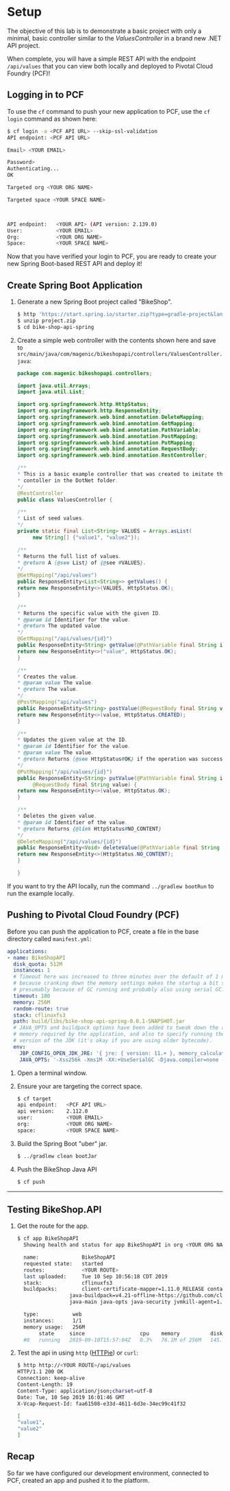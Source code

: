# Setup

The objective of this lab is to demonstrate a basic project with only a minimal, basic
controller similar to the _ValuesController_ in a brand new .NET API project.

When complete, you will have a simple REST API with the endpoint `/api/values` that
you can view both locally and deployed to Pivotal Cloud Foundry (PCF)!

## Logging in to PCF

To use the `cf` command to push your new application to PCF, use the `cf login`
command as shown here:

``` bash
$ cf login -a <PCF API URL> --skip-ssl-validation
API endpoint: <PCF API URL>

Email> <YOUR EMAIL>

Password>
Authenticating...
OK

Targeted org <YOUR ORG NAME>

Targeted space <YOUR SPACE NAME>



API endpoint:   <YOUR API> (API version: 2.139.0)
User:           <YOUR EMAIL>
Org:            <YOUR ORG NAME>
Space:          <YOUR SPACE NAME>
```

Now that you have verified your login to PCF, you are ready to create your
new Spring Boot-based REST API and deploy it!

## Create Spring Boot Application

1. Generate a new Spring Boot project called "BikeShop".

     ``` bash
     $ http 'https://start.spring.io/starter.zip?type=gradle-project&language=java&bootVersion=2.1.7.RELEASE&baseDir=bike-shop-api-spring&groupId=com.magenic&artifactId=bike-shop-api-spring&name=bike-shop-api-spring&description=This+is+the+BikeShop+REST+API+implemented+in+SpringpackageName=com.magenic.bikeshopapi&packaging=jar&javaVersion=11&dependenicies=web,actuator' > project.zip
     $ unzip project.zip
     $ cd bike-shop-api-spring
     ```

2. Create a simple web controller with the contents shown here and save to `src/main/java/com/magenic/bikeshopapi/controllers/ValuesController.java`:

     ``` java
     package com.magenic.bikeshopapi.controllers;

     import java.util.Arrays;
     import java.util.List;

     import org.springframework.http.HttpStatus;
     import org.springframework.http.ResponseEntity;
     import org.springframework.web.bind.annotation.DeleteMapping;
     import org.springframework.web.bind.annotation.GetMapping;
     import org.springframework.web.bind.annotation.PathVariable;
     import org.springframework.web.bind.annotation.PostMapping;
     import org.springframework.web.bind.annotation.PutMapping;
     import org.springframework.web.bind.annotation.RequestBody;
     import org.springframework.web.bind.annotation.RestController;

     /**
     * This is a basic example controller that was created to imitate the sample
     * contoller in the DotNet folder.
     */
     @RestController
     public class ValuesController {

     /**
     * List of seed values.
     */
     private static final List<String> VALUES = Arrays.asList(
          new String[] {"value1", "value2"});

     /**
     * Returns the full list of values.
     * @return A {@see List} of {@see #VALUES}.
     */
     @GetMapping("/api/values")
     public ResponseEntity<List<String>> getValues() {
     return new ResponseEntity<>(VALUES, HttpStatus.OK);
     }

     /**
     * Returns the specific value with the given ID.
     * @param id Identifier for the value.
     * @return The updated value.
     */
     @GetMapping("/api/values/{id}")
     public ResponseEntity<String> getValue(@PathVariable final String id) {
     return new ResponseEntity<>("value", HttpStatus.OK);
     }

     /**
     * Creates the value.
     * @param value The value.
     * @return The value.
     */
     @PostMapping("api/values")
     public ResponseEntity<String> postValue(@RequestBody final String value) {
     return new ResponseEntity<>(value, HttpStatus.CREATED);
     }

     /**
     * Updates the given value at the ID.
     * @param id Identifier for the value.
     * @param value The value.
     * @return Returns {@see HttpStatus#OK} if the operation was successful.
     */
     @PutMapping("/api/values/{id}")
     public ResponseEntity<String> putValue(@PathVariable final String id,
          @RequestBody final String value) {
     return new ResponseEntity<>(value, HttpStatus.OK);
     }

     /**
     * Deletes the given value.
     * @param id Identifier of the value.
     * @return Returns {@link HttpStatus#NO_CONTENT}
     */
     @DeleteMapping("/api/values/{id}")
     public ResponseEntity<Void> deleteValue(@PathVariable final String id) {
     return new ResponseEntity<>(HttpStatus.NO_CONTENT);
     }

     }
     ```

If you want to try the API locally, run the command `../gradlew bootRun` to run
the example locally.

## Pushing to Pivotal Cloud Foundry (PCF)

Before you can push the application to PCF, create a file in the base directory
called `manifest.yml`:

```yml
applications:
- name: BikeShopAPI
  disk_quota: 512M
  instances: 1
  # Timeout here was increased to three minutes over the default of 1 minute
  # because cranking down the memory settings makes the startup a bit slower,
  # presumably because of GC running and probably also using serial GC.
  timeout: 180
  memory: 256M
  random-route: true
  stack: cflinuxfs3
  path: build/libs/bike-shop-api-spring-0.0.1-SNAPSHOT.jar
  # JAVA_OPTS and buildpack options have been added to tweak down the amount of
  # memory required by the application, and also to specify running the latest
  # version of the JDK (it's okay if you are using older bytecode).
  env:
    JBP_CONFIG_OPEN_JDK_JRE: '{ jre: { version: 11.+ }, memory_calculator: { stack_threads: 20 } }'
    JAVA_OPTS: '-Xss256k -Xms1M -XX:+UseSerialGC -Djava.compiler=none -XX:ReservedCodeCacheSize=40M -XX:MaxDirectMemorySize=1M -Xverify:none -XX:TieredStopAtLevel=1'

```

1. Open a terminal window.

1. Ensure your are targeting the correct space.

   ```bash
   $ cf target
   api endpoint:   <PCF API URL>
   api version:    2.112.0
   user:           <YOUR EMAIL>
   org:            <YOUR ORG NAME>
   space:          <YOUR SPACE NAME>
   ```

1. Build the Spring Boot "uber" jar.

   ```bash
   $ ../gradlew clean bootJar
   ```

1. Push the BikeShop Java API

   ```bash
   $ cf push
   ```

---

## Testing BikeShop.API

1. Get the route for the app.

   ```bash
   $ cf app BikeShopAPI
     Showing health and status for app BikeShopAPI in org <YOUR ORG NAME> / space <YOUR SPACE NAME> as <YOUR EMAIL>...

     name:              BikeShopAPI
     requested state:   started
     routes:            <YOUR ROUTE>
     last uploaded:     Tue 10 Sep 10:56:18 CDT 2019
     stack:             cflinuxfs3
     buildpacks:        client-certificate-mapper=1.11.0_RELEASE container-security-provider=1.16.0_RELEASE
                    java-buildpack=v4.21-offline-https://github.com/cloudfoundry/java-buildpack.git#0bc7378
                    java-main java-opts java-security jvmkill-agent=1.16.0_RELEASE open-jdk...

     type:           web
     instances:      1/1
     memory usage:   256M
          state     since                  cpu    memory          disk             details
     #0   running   2019-09-10T15:57:04Z   0.3%   76.1M of 256M   145.6M of 512M
   ```

1. Test the api in using `http` ([HTTPie](https://httpie.org/)) or `curl`:

     ``` bash
     $ http http://<YOUR ROUTE>/api/values
     HTTP/1.1 200 OK
     Connection: keep-alive
     Content-Length: 19
     Content-Type: application/json;charset=utf-8
     Date: Tue, 10 Sep 2019 16:01:46 GMT
     X-Vcap-Request-Id: faa61508-e33d-4611-6d3e-34ec99c41f32

     [
     "value1",
     "value2"
     ]
     ```

## Recap

So far we have configured our development environment, connected to PCF, created
an app and pushed it to the platform.
